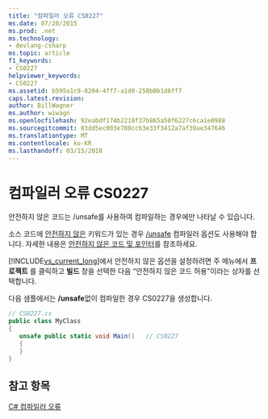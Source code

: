 ```yaml
---
title: "컴파일러 오류 CS0227"
ms.date: 07/20/2015
ms.prod: .net
ms.technology:
- devlang-csharp
ms.topic: article
f1_keywords:
- CS0227
helpviewer_keywords:
- CS0227
ms.assetid: b595a1c9-8204-4ff7-a1d0-258b0b1d6ff7
caps.latest.revision: 
author: BillWagner
ms.author: wiwagn
ms.openlocfilehash: 92eabdf174b2218f37b865a50f6227c6ca1e0988
ms.sourcegitcommit: 83dd5ec003e788ccb3e33f3412a7af39ae347646
ms.translationtype: MT
ms.contentlocale: ko-KR
ms.lasthandoff: 03/15/2018
---
```

# <a name="compiler-error-cs0227"></a>컴파일러 오류 CS0227
안전하지 않은 코드는 /unsafe를 사용하여 컴파일하는 경우에만 나타날 수 있습니다.  
  
 소스 코드에 [안전하지 않은](../../csharp/language-reference/keywords/unsafe.md) 키워드가 있는 경우 [/unsafe](../../csharp/language-reference/compiler-options/unsafe-compiler-option.md) 컴파일러 옵션도 사용해야 합니다. 자세한 내용은 [안전하지 않은 코드 및 포인터](../../csharp/programming-guide/unsafe-code-pointers/index.md)를 참조하세요.  
  
 [!INCLUDE[vs_current_long](~/includes/vs-current-long-md.md)]에서 안전하지 않은 옵션을 설정하려면 주 메뉴에서 **프로젝트** 를 클릭하고 **빌드** 창을 선택한 다음 “안전하지 않은 코드 허용"이라는 상자를 선택합니다.  
  
 다음 샘플에서는 **/unsafe**없이 컴파일한 경우 CS0227을 생성합니다.  
  
```csharp  
// CS0227.cs  
public class MyClass  
{  
   unsafe public static void Main()   // CS0227  
   {  
   }  
}  
```  
  
## <a name="see-also"></a>참고 항목  
 [C# 컴파일러 오류](../../csharp/language-reference/compiler-messages/index.md)

